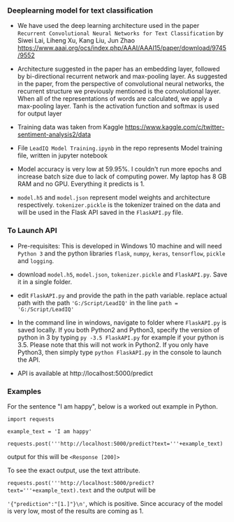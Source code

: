 ### Deeplearning model for text classification

 - We have used the deep learning architecture used in the paper `Recurrent Convolutional Neural Networks for Text Classification` by Siwei Lai, Liheng Xu, Kang Liu, Jun Zhao https://www.aaai.org/ocs/index.php/AAAI/AAAI15/paper/download/9745/9552

 - Architecture suggested in the paper has an embedding layer, followed by bi-directional recurrent network and max-pooling layer. As suggested in the paper, from the perspective of convolutional neural networks, the recurrent structure we previously mentioned is the convolutional layer. When all of the representations of words are calculated, we apply a max-pooling layer. Tanh is the activation function and softmax is used for output layer

 - Training data was taken from Kaggle https://www.kaggle.com/c/twitter-sentiment-analysis2/data

 - File `LeadIQ Model Training.ipynb` in the repo represents Model training file, written in jupyter notebook
 
 - Model accuracy is very low at 59.95%. I couldn't run more epochs and increase batch size due to lack of computing power. My laptop has 8 GB RAM and no GPU. Everything it predicts is 1.
 
 - `model.h5` and `model.json` represent model weights and architecture respectively. `tokenizer.pickle` is the tokenizer trained on the data and will be used in the Flask API saved in the `FlaskAPI.py` file.
 
### To Launch API
 
  - Pre-requisites: This is developed in Windows 10 machine and will need `Python 3` and the python libraries `flask`, `numpy`, `keras`, `tensorflow`, `pickle` and `logging`.
 - download `model.h5`, `model.json`, `tokenizer.pickle` and `FlaskAPI.py`. Save it in a single folder.
 - edit `FlaskAPI.py` and provide the path in the path variable. replace actual path with the path `'G:/Script/LeadIQ'` in the line `path = 'G:/Script/LeadIQ'`


 - In the command line in windows, navigate to folder where `FlaskAPI.py` is saved locally. If you both Python2 and Python3, specify the version of python in 3 by typing `py -3.5 FlaskAPI.py` for example if your python is 3.5. Please note that this will not work in Python2. If you only have Python3, then simply type `python FlaskAPI.py` in the console to launch the API.
 
 - API is available at http://localhost:5000/predict

### Examples
For the sentence "I am happy", below is a worked out example in Python.

`import requests`

`example_text = 'I am happy'`

`requests.post('''http://localhost:5000/predict?text='''+example_text)`

output for this will be `<Response [200]>`

To see the exact output, use the text attribute.

`requests.post('''http://localhost:5000/predict?text='''+example_text).text` and the output will be 

`'{"prediction":"[1.]"}\n'`, which is positive. Since accuracy of the model is very low, most of the results are coming as 1.
